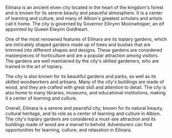 Eilinara is an ancient elven city located in the heart of the kingdom's forest and is known for its serene beauty and peaceful atmosphere. It is a center of learning and culture, and many of Albion's greatest scholars and artists call it home. The city is governed by Governor Eilirynn Moonwhisper, an elf appointed by Queen Elwynn Goldheart.

One of the most renowned features of Eilinara are its topiary gardens, which are intricately shaped gardens made up of trees and bushes that are trimmed into different shapes and designs. These gardens are considered masterpieces of horticulture and are a popular attraction among visitors. The gardens are well maintained by the city's skilled gardeners, who are trained in the art of topiary.

The city is also known for its beautiful gardens and parks, as well as its skilled woodworkers and artisans. Many of the city's buildings are made of wood, and they are crafted with great skill and attention to detail. The city is also home to many libraries, museums, and educational institutions, making it a center of learning and culture.

Overall, Eilinara is a serene and peaceful city, known for its natural beauty, cultural heritage, and its role as a center of learning and culture in Albion. The city's topiary gardens are considered a must-see attraction and its buildings made of wood are a marvel to behold. Adventurers can find opportunities for learning, culture, and relaxation in Eilinara.